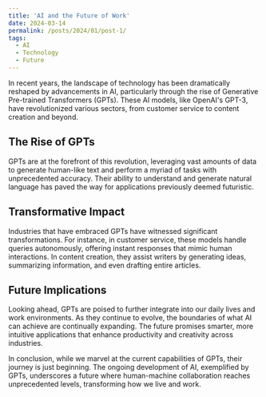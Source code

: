 ```yaml
---
title: 'AI and the Future of Work'
date: 2024-03-14
permalink: /posts/2024/01/post-1/
tags:
  - AI
  - Technology
  - Future
---
```


In recent years, the landscape of technology has been dramatically reshaped by advancements in AI, particularly through the rise of Generative Pre-trained Transformers (GPTs). These AI models, like OpenAI's GPT-3, have revolutionized various sectors, from customer service to content creation and beyond.

The Rise of GPTs
-------
GPTs are at the forefront of this revolution, leveraging vast amounts of data to generate human-like text and perform a myriad of tasks with unprecedented accuracy. Their ability to understand and generate natural language has paved the way for applications previously deemed futuristic.

Transformative Impact
----------
Industries that have embraced GPTs have witnessed significant transformations. For instance, in customer service, these models handle queries autonomously, offering instant responses that mimic human interactions. In content creation, they assist writers by generating ideas, summarizing information, and even drafting entire articles.

Future Implications
------
Looking ahead, GPTs are poised to further integrate into our daily lives and work environments. As they continue to evolve, the boundaries of what AI can achieve are continually expanding. The future promises smarter, more intuitive applications that enhance productivity and creativity across industries.

In conclusion, while we marvel at the current capabilities of GPTs, their journey is just beginning. The ongoing development of AI, exemplified by GPTs, underscores a future where human-machine collaboration reaches unprecedented levels, transforming how we live and work.
